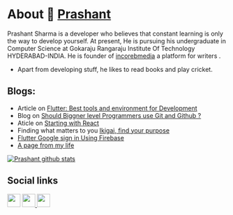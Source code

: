 # About 👋 [Prashant](sharmaprashant.me)

Prashant Sharma is a developer who believes that constant learning is only the way to develop yourself. At present, He is pursuing his undergraduate in Computer Science at Gokaraju Rangaraju Institute Of Technology HYDERABAD-INDIA.
 He is founder of [incorebmedia](https://incorebmedia.com) a platform for writers .
* Apart from developing stuff, he likes to read books and play cricket.
## Blogs:
* Article on [Flutter: Best tools and environment for Development](https://www.incorebmedia.com/post/flutter-best-tools-and-environment-for-development)
* Blog on [Should Biggner level Programmers use Git and Github ?](https://www.incorebmedia.com/post/getting-started-with-git-and-github)
* Aticle on [Starting with React](https://prashantrockzz20.wixsite.com/website/single-post/2020/05/30/Starting-with-React)
* Finding what matters to you [Ikigai, find your purpose](https://prashantrockzz20.wixsite.com/website/single-post/2020/05/19/Ikigai-find-your-purpose)
* [Flutter Google sign in Using Firebase](https://prashantrockzz20.wixsite.com/website/single-post/2020/04/20/Flutter-Google-sign-in-Using-Firebase)
* [A page from my life](https://prashantrockzz20.wixsite.com/website/single-post/2018/04/13/A-Page-from-Book-of-my-Life)

[![Prashant github stats](https://github-readme-stats.vercel.app/api?username=prashant1720)](https://github.com/prashant1720/github-readme-stats)
## Social links
<a href="https://github.com/prashant1720"><img src="https://github.com/favicon.ico" padding="35" width="30" height="30" ></a>    <a href="https://www.instagram.com/mr__prashantsharma__/"> <img src="https://image.flaticon.com/icons/svg/733/733614.svg" width="30" height="30"> <a href="https://www.incorebmedia.com/"><img src="https://image.flaticon.com/icons/svg/1069/1069159.svg" width="30" height="30"></a>
